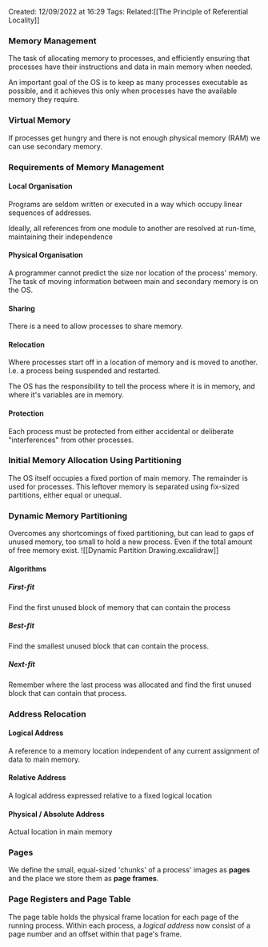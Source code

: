 Created: 12/09/2022 at 16:29
Tags: 
Related:[[The Principle of Referential Locality]]

### Memory Management
The task of allocating memory to processes, and efficiently ensuring that processes have their instructions and data in main memory when needed.

An important goal of the OS is to keep as many processes executable as possible, and it achieves this only when processes have the available memory they require.

### Virtual Memory
If processes get hungry and there is not enough physical memory (RAM) we can use secondary memory.

### Requirements of Memory Management
#### Local Organisation
Programs are seldom written or executed in a way which occupy linear sequences of addresses.

Ideally, all references from one module to another are resolved at run-time, maintaining their independence

#### Physical Organisation
A programmer cannot predict the size nor location of the process' memory. The task of moving information between main and secondary memory is on the OS.

#### Sharing
There is a need to allow processes to share memory.

#### Relocation
Where processes start off in a location of memory and is moved to another. I.e. a process being suspended and restarted.

The OS has the responsibility to tell the process where it is in memory, and where it's variables are in memory.

#### Protection
Each process must be protected from either accidental or deliberate "interferences" from other processes.

### Initial Memory Allocation Using Partitioning
The OS itself occupies a fixed portion of main memory. The remainder is used for processes. This leftover memory is separated using fix-sized partitions, either equal or unequal.

### Dynamic Memory Partitioning
Overcomes any shortcomings of fixed partitioning, but can lead to gaps of unused memory, too small to hold a new process. Even if the total amount of free memory exist.
![[Dynamic Partition Drawing.excalidraw]]

#### Algorithms
##### First-fit
Find the first unused block of memory that can contain the process

##### Best-fit
Find the smallest unused block that can contain the process.

##### Next-fit
Remember where the last process was allocated and find the first unused block that can contain that process.

### Address Relocation
#### Logical Address
A reference to a memory location independent of any current assignment of data to main memory.

#### Relative Address
A logical address expressed relative to a fixed logical location

#### Physical / Absolute Address
Actual location in main memory

### Pages
We define the small, equal-sized 'chunks' of a process' images as **pages** and the place we store them as **page frames**.

### Page Registers and Page Table
The page table holds the physical frame location for each page of the running process. Within each process, a *logical address* now consist of a page number and an offset within that page's frame.
